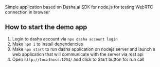 Simple application based on Dasha.ai SDK for node.js for testing WebRTC connection in browser

## How to start the demo app

1. Login to dasha account via `npx dasha account login`
2. Make `npm i` to install dependencies
3. Make `npm start` to run dasha application on nodejs server and launch a web application that will communicate with the server via rest api
5. Open `http://localhost:1234/` and click to Start button for run call
